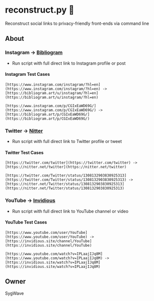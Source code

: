# reconstruct.py 🐍

Reconstruct social links to privacy-friendly front-ends via command line

## About

### Instagram -> [Bibliogram](https://github.com/cloudrac3r/bibliogram)

* Run script with full direct link to Instagram profile or post

#### Instagram Test Cases

    [https://www.instagram.com/instagram/?hl=en](https://www.instagram.com/instagram/?hl=en) -> [https://bibliogram.art/u/instagram/?hl=en](https://bibliogram.art/u/instagram/?hl=en)

    [https://www.instagram.com/p/CGIxEaWD69G/](https://www.instagram.com/p/CGIxEaWD69G/) -> [https://bibliogram.art/p/CGIxEaWD69G/](https://bibliogram.art/p/CGIxEaWD69G/)

### Twitter -> [Nitter](https://github.com/zedeus/nitter)

* Run script with full direct link to Twitter profile or tweet

#### Twitter Test Cases

    [https://twitter.com/twitter](https://twitter.com/twitter) -> [https://nitter.net/twitter](https://nitter.net/twitter)

    [https://twitter.com/Twitter/status/1308132903830925313](https://twitter.com/Twitter/status/1308132903830925313) -> [https://nitter.net/Twitter/status/1308132903830925313](https://nitter.net/Twitter/status/1308132903830925313)

### YouTube -> [Invidious](https://github.com/iv-org/invidious)

* Run script with full direct link to YouTube channel or video

#### YouTube Test Cases

    [https://www.youtube.com/user/YouTube](https://www.youtube.com/user/YouTube) -> [https://invidious.site/channel/YouTube](https://invidious.site/channel/YouTube)

    [https://www.youtube.com/watch?v=IPLaajIJq8M](https://www.youtube.com/watch?v=IPLaajIJq8M) -> [https://invidious.site/watch?v=IPLaajIJq8M](https://invidious.site/watch?v=IPLaajIJq8M)

## Owner

SygWave
